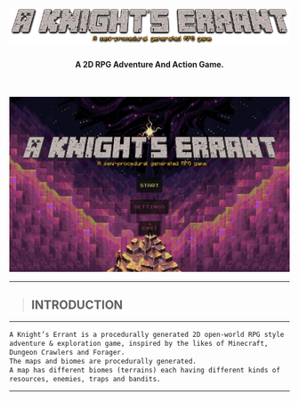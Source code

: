 
<h1 align="center">
  <br>
  <a href="https://github.com/shreyasborole/AKnightsErrant"><img src="core/assets/A-Knights-Errant.png" alt="A KNIGHT'S ERRANT" width="1000"></a>
</h1>
<h4 align="center">A 2D RPG Adventure And Action Game.</h4>
<br>

![screenshot](core\assets\ScreenShot.png)
***
>## INTRODUCTION
***
```
A Knight’s Errant is a procedurally generated 2D open-world RPG style adventure & exploration game, inspired by the likes of Minecraft, Dungeon Crawlers and Forager.
The maps and biomes are procedurally generated.
A map has different biomes (terrains) each having different kinds of resources, enemies, traps and bandits.
```
***